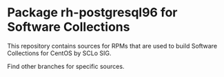 # Package rh-postgresql96 for Software Collections

This repository contains sources for RPMs that are used
to build Software Collections for CentOS by SCLo SIG.

Find other branches for specific sources.
